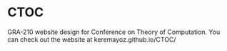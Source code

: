 # CTOC
GRA-210 website design for Conference on Theory of Computation. 
You can check out the website at keremayoz.github.io/CTOC/

